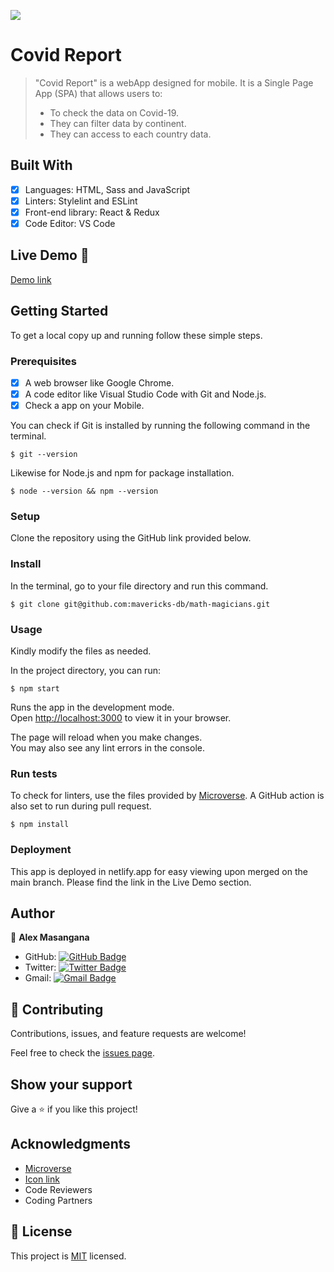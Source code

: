 ![](https://img.shields.io/badge/Microverse-blueviolet)

# Covid Report

> "Covid Report" is a webApp designed for mobile. It is a Single Page App (SPA) that allows users to:
> - To check the data on Covid-19.
> - They can filter data by continent.
> - They can access to each country data.

## Built With

- [x] Languages: HTML, Sass and JavaScript
- [x] Linters: Stylelint and ESLint
- [x] Front-end library: React & Redux
- [x] Code Editor: VS Code

## Live Demo 🔗

[Demo link](https://frabjous-bienenstitch-c3048c.netlify.app/)

## Getting Started

To get a local copy up and running follow these simple steps.

### Prerequisites

- [x] A web browser like Google Chrome.
- [x] A code editor like Visual Studio Code with Git and Node.js.
- [x] Check a app on your Mobile.

You can check if Git is installed by running the following command in the terminal.
```
$ git --version
```

Likewise for Node.js and npm for package installation.
```
$ node --version && npm --version
```

### Setup

Clone the repository using the GitHub link provided below.

### Install

In the terminal, go to your file directory and run this command.

```
$ git clone git@github.com:mavericks-db/math-magicians.git
```

### Usage

Kindly modify the files as needed.

In the project directory, you can run:
```
$ npm start
```
Runs the app in the development mode.\
Open [http://localhost:3000](http://localhost:3000) to view it in your browser.

The page will reload when you make changes.\
You may also see any lint errors in the console.

### Run tests

To check for linters, use the files provided by [Microverse](https://github.com/microverseinc/linters-config). A GitHub action is also set to run during pull request.
```
$ npm install
```

### Deployment

This app is deployed in netlify.app for easy viewing upon merged on the main branch.
Please find the link in the Live Demo section.


## Author

👤 **Alex Masangana**

  - GitHub: [![GitHub Badge](https://img.shields.io/badge/-Alexander-white?logo=GitHub&logoColor=181717&style=plastic)](https://github.com/masangana)
  - Twitter: [![Twitter Badge](https://img.shields.io/badge/-Alexander-white?logo=Twitter&logoColor=1DA1F2&style=plastic)](https://twitter.com/alexmasangana)
  - Gmail: [![Gmail Badge](https://img.shields.io/badge/-@Alexander-white?logo=Gmail&logoColor=EA4335&style=plastic)](mailto:alexmasangana@gmail.com)

## 🤝 Contributing

Contributions, issues, and feature requests are welcome!

Feel free to check the [issues page](https://github.com/mavericks-db/math-magicians/issues).

## Show your support

Give a ⭐️ if you like this project!

## Acknowledgments

- [Microverse](https://www.microverse.org/)
- [Icon link](https://www.flaticon.com/fr/icones-gratuites/covid)
- Code Reviewers
- Coding Partners

## 📝 License

This project is [MIT](./MIT.md) licensed.
